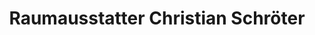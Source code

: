 ---
title: "Raumausstatter Christian Schröter"
url: /essen/raumausstatter-christian-schroeter/
shop: Raumausstattung
---
